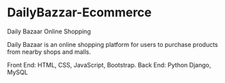 # DailyBazzar-Ecommerce

Daily Bazaar Online Shopping 

Daily Bazaar is an online shopping platform for users to purchase products from nearby shops and malls. 

Front End: HTML, CSS, JavaScript, Bootstrap. 
Back End: Python Django, MySQL 

